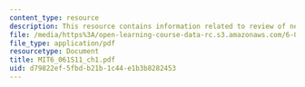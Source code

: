 ```yaml
---
content_type: resource
description: This resource contains information related to review of network theory.
file: /media/https%3A/open-learning-course-data-rc.s3.amazonaws.com/6-061-introduction-to-electric-power-systems-spring-2011/d79822ef5fbdb21b1c44e1b3b8282453_MIT6_061S11_ch1.pdf
file_type: application/pdf
resourcetype: Document
title: MIT6_061S11_ch1.pdf
uid: d79822ef-5fbd-b21b-1c44-e1b3b8282453
---
```

